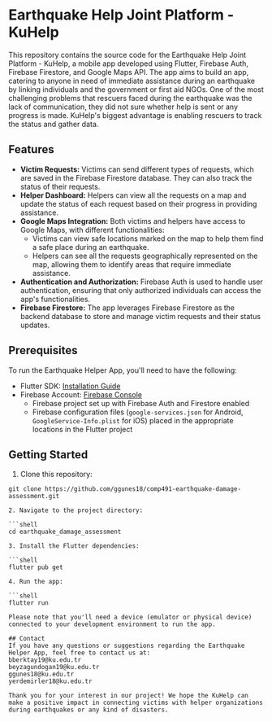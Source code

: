 # Earthquake Help Joint Platform - KuHelp

This repository contains the source code for the Earthquake Help Joint Platform - KuHelp, a mobile app developed using Flutter, Firebase Auth, Firebase Firestore, and Google Maps API. The app aims to build an app, catering to anyone in need of immediate assistance during an earthquake by linking individuals and the government or first aid NGOs. One of the most challenging problems that rescuers faced during the earthquake was the lack of communication, they did not sure whether help is sent or any progress is made. KuHelp's biggest advantage is enabling rescuers to track the status and gather data.

## Features

- **Victim Requests:** Victims can send different types of requests, which are saved in the Firebase Firestore database. They can also track the status of their requests.
- **Helper Dashboard:** Helpers can view all the requests on a map and update the status of each request based on their progress in providing assistance.
- **Google Maps Integration:** Both victims and helpers have access to Google Maps, with different functionalities:
    - Victims can view safe locations marked on the map to help them find a safe place during an earthquake.
    - Helpers can see all the requests geographically represented on the map, allowing them to identify areas that require immediate assistance.
- **Authentication and Authorization:** Firebase Auth is used to handle user authentication, ensuring that only authorized individuals can access the app's functionalities.
- **Firebase Firestore:** The app leverages Firebase Firestore as the backend database to store and manage victim requests and their status updates.

## Prerequisites

To run the Earthquake Helper App, you'll need to have the following:

- Flutter SDK: [Installation Guide](https://flutter.dev/docs/get-started/install)
- Firebase Account: [Firebase Console](https://console.firebase.google.com/)
  - Firebase project set up with Firebase Auth and Firestore enabled
  - Firebase configuration files (`google-services.json` for Android, `GoogleService-Info.plist` for iOS) placed in the appropriate locations in the Flutter project

## Getting Started

1. Clone this repository:

```shell
git clone https://github.com/ggunes18/comp491-earthquake-damage-assessment.git

2. Navigate to the project directory:

```shell
cd earthquake_damage_assessment

3. Install the Flutter dependencies:

```shell
flutter pub get

4. Run the app:

```shell
flutter run

Please note that you'll need a device (emulator or physical device) connected to your development environment to run the app.

## Contact
If you have any questions or suggestions regarding the Earthquake Helper App, feel free to contact us at:
bberktay19@ku.edu.tr
beyzagundogan19@ku.edu.tr
ggunes18@ku.edu.tr
yerdemirler18@ku.edu.tr

Thank you for your interest in our project! We hope the KuHelp can make a positive impact in connecting victims with helper organizations during earthquakes or any kind of disasters.
